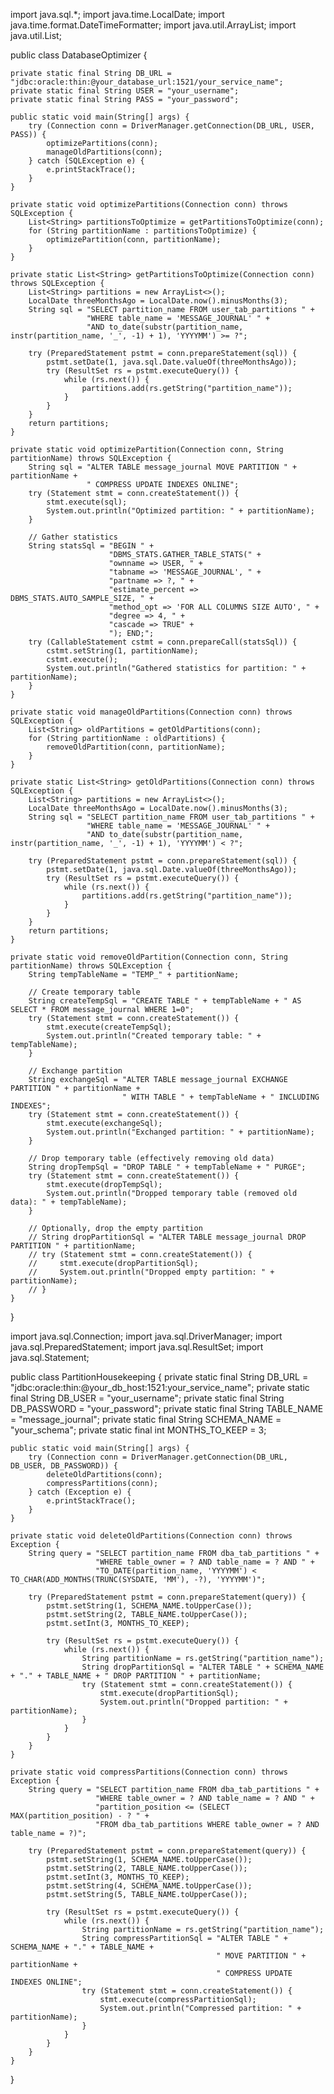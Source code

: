 import java.sql.*;
import java.time.LocalDate;
import java.time.format.DateTimeFormatter;
import java.util.ArrayList;
import java.util.List;

public class DatabaseOptimizer {

    private static final String DB_URL = "jdbc:oracle:thin:@your_database_url:1521/your_service_name";
    private static final String USER = "your_username";
    private static final String PASS = "your_password";

    public static void main(String[] args) {
        try (Connection conn = DriverManager.getConnection(DB_URL, USER, PASS)) {
            optimizePartitions(conn);
            manageOldPartitions(conn);
        } catch (SQLException e) {
            e.printStackTrace();
        }
    }

    private static void optimizePartitions(Connection conn) throws SQLException {
        List<String> partitionsToOptimize = getPartitionsToOptimize(conn);
        for (String partitionName : partitionsToOptimize) {
            optimizePartition(conn, partitionName);
        }
    }

    private static List<String> getPartitionsToOptimize(Connection conn) throws SQLException {
        List<String> partitions = new ArrayList<>();
        LocalDate threeMonthsAgo = LocalDate.now().minusMonths(3);
        String sql = "SELECT partition_name FROM user_tab_partitions " +
                     "WHERE table_name = 'MESSAGE_JOURNAL' " +
                     "AND to_date(substr(partition_name, instr(partition_name, '_', -1) + 1), 'YYYYMM') >= ?";
        
        try (PreparedStatement pstmt = conn.prepareStatement(sql)) {
            pstmt.setDate(1, java.sql.Date.valueOf(threeMonthsAgo));
            try (ResultSet rs = pstmt.executeQuery()) {
                while (rs.next()) {
                    partitions.add(rs.getString("partition_name"));
                }
            }
        }
        return partitions;
    }

    private static void optimizePartition(Connection conn, String partitionName) throws SQLException {
        String sql = "ALTER TABLE message_journal MOVE PARTITION " + partitionName + 
                     " COMPRESS UPDATE INDEXES ONLINE";
        try (Statement stmt = conn.createStatement()) {
            stmt.execute(sql);
            System.out.println("Optimized partition: " + partitionName);
        }
        
        // Gather statistics
        String statsSql = "BEGIN " +
                          "DBMS_STATS.GATHER_TABLE_STATS(" +
                          "ownname => USER, " +
                          "tabname => 'MESSAGE_JOURNAL', " +
                          "partname => ?, " +
                          "estimate_percent => DBMS_STATS.AUTO_SAMPLE_SIZE, " +
                          "method_opt => 'FOR ALL COLUMNS SIZE AUTO', " +
                          "degree => 4, " +
                          "cascade => TRUE" +
                          "); END;";
        try (CallableStatement cstmt = conn.prepareCall(statsSql)) {
            cstmt.setString(1, partitionName);
            cstmt.execute();
            System.out.println("Gathered statistics for partition: " + partitionName);
        }
    }

    private static void manageOldPartitions(Connection conn) throws SQLException {
        List<String> oldPartitions = getOldPartitions(conn);
        for (String partitionName : oldPartitions) {
            removeOldPartition(conn, partitionName);
        }
    }

    private static List<String> getOldPartitions(Connection conn) throws SQLException {
        List<String> partitions = new ArrayList<>();
        LocalDate threeMonthsAgo = LocalDate.now().minusMonths(3);
        String sql = "SELECT partition_name FROM user_tab_partitions " +
                     "WHERE table_name = 'MESSAGE_JOURNAL' " +
                     "AND to_date(substr(partition_name, instr(partition_name, '_', -1) + 1), 'YYYYMM') < ?";
        
        try (PreparedStatement pstmt = conn.prepareStatement(sql)) {
            pstmt.setDate(1, java.sql.Date.valueOf(threeMonthsAgo));
            try (ResultSet rs = pstmt.executeQuery()) {
                while (rs.next()) {
                    partitions.add(rs.getString("partition_name"));
                }
            }
        }
        return partitions;
    }

    private static void removeOldPartition(Connection conn, String partitionName) throws SQLException {
        String tempTableName = "TEMP_" + partitionName;
        
        // Create temporary table
        String createTempSql = "CREATE TABLE " + tempTableName + " AS SELECT * FROM message_journal WHERE 1=0";
        try (Statement stmt = conn.createStatement()) {
            stmt.execute(createTempSql);
            System.out.println("Created temporary table: " + tempTableName);
        }

        // Exchange partition
        String exchangeSql = "ALTER TABLE message_journal EXCHANGE PARTITION " + partitionName + 
                             " WITH TABLE " + tempTableName + " INCLUDING INDEXES";
        try (Statement stmt = conn.createStatement()) {
            stmt.execute(exchangeSql);
            System.out.println("Exchanged partition: " + partitionName);
        }

        // Drop temporary table (effectively removing old data)
        String dropTempSql = "DROP TABLE " + tempTableName + " PURGE";
        try (Statement stmt = conn.createStatement()) {
            stmt.execute(dropTempSql);
            System.out.println("Dropped temporary table (removed old data): " + tempTableName);
        }

        // Optionally, drop the empty partition
        // String dropPartitionSql = "ALTER TABLE message_journal DROP PARTITION " + partitionName;
        // try (Statement stmt = conn.createStatement()) {
        //     stmt.execute(dropPartitionSql);
        //     System.out.println("Dropped empty partition: " + partitionName);
        // }
    }
}


import java.sql.Connection;
import java.sql.DriverManager;
import java.sql.PreparedStatement;
import java.sql.ResultSet;
import java.sql.Statement;

public class PartitionHousekeeping {
    private static final String DB_URL = "jdbc:oracle:thin:@your_db_host:1521:your_service_name";
    private static final String DB_USER = "your_username";
    private static final String DB_PASSWORD = "your_password";
    private static final String TABLE_NAME = "message_journal";
    private static final String SCHEMA_NAME = "your_schema";
    private static final int MONTHS_TO_KEEP = 3;

    public static void main(String[] args) {
        try (Connection conn = DriverManager.getConnection(DB_URL, DB_USER, DB_PASSWORD)) {
            deleteOldPartitions(conn);
            compressPartitions(conn);
        } catch (Exception e) {
            e.printStackTrace();
        }
    }

    private static void deleteOldPartitions(Connection conn) throws Exception {
        String query = "SELECT partition_name FROM dba_tab_partitions " +
                       "WHERE table_owner = ? AND table_name = ? AND " +
                       "TO_DATE(partition_name, 'YYYYMM') < TO_CHAR(ADD_MONTHS(TRUNC(SYSDATE, 'MM'), -?), 'YYYYMM')";
        
        try (PreparedStatement pstmt = conn.prepareStatement(query)) {
            pstmt.setString(1, SCHEMA_NAME.toUpperCase());
            pstmt.setString(2, TABLE_NAME.toUpperCase());
            pstmt.setInt(3, MONTHS_TO_KEEP);

            try (ResultSet rs = pstmt.executeQuery()) {
                while (rs.next()) {
                    String partitionName = rs.getString("partition_name");
                    String dropPartitionSql = "ALTER TABLE " + SCHEMA_NAME + "." + TABLE_NAME + " DROP PARTITION " + partitionName;
                    try (Statement stmt = conn.createStatement()) {
                        stmt.execute(dropPartitionSql);
                        System.out.println("Dropped partition: " + partitionName);
                    }
                }
            }
        }
    }

    private static void compressPartitions(Connection conn) throws Exception {
        String query = "SELECT partition_name FROM dba_tab_partitions " +
                       "WHERE table_owner = ? AND table_name = ? AND " +
                       "partition_position <= (SELECT MAX(partition_position) - ? " +
                       "FROM dba_tab_partitions WHERE table_owner = ? AND table_name = ?)";

        try (PreparedStatement pstmt = conn.prepareStatement(query)) {
            pstmt.setString(1, SCHEMA_NAME.toUpperCase());
            pstmt.setString(2, TABLE_NAME.toUpperCase());
            pstmt.setInt(3, MONTHS_TO_KEEP);
            pstmt.setString(4, SCHEMA_NAME.toUpperCase());
            pstmt.setString(5, TABLE_NAME.toUpperCase());

            try (ResultSet rs = pstmt.executeQuery()) {
                while (rs.next()) {
                    String partitionName = rs.getString("partition_name");
                    String compressPartitionSql = "ALTER TABLE " + SCHEMA_NAME + "." + TABLE_NAME + 
                                                  " MOVE PARTITION " + partitionName + 
                                                  " COMPRESS UPDATE INDEXES ONLINE";
                    try (Statement stmt = conn.createStatement()) {
                        stmt.execute(compressPartitionSql);
                        System.out.println("Compressed partition: " + partitionName);
                    }
                }
            }
        }
    }
}